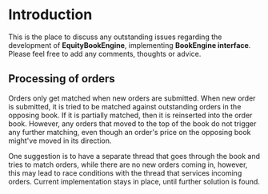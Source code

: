 # Introduction #

This is the place to discuss any outstanding issues regarding the development of **EquityBookEngine**, implementing **BookEngine interface**. Please feel free to add any comments, thoughts or advice.

## Processing of orders ##

Orders only get matched when new orders are submitted. When new order is submitted, it is tried to be matched against outstanding orders in the opposing book. If it is partially matched, then it is reinserted into the order book. However, any orders that moved to the top of the book do not trigger any further matching, even though an order's price on the opposing book might've moved in its direction.

One suggestion is to have a separate thread that goes through the book and tries to match orders, while there are no new orders coming in, however, this may lead to race conditions with the thread that services incoming orders. Current implementation stays in place, until further solution is found.